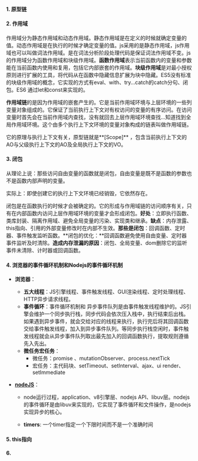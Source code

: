 #### 1. 原型链

#### 2. 作用域

作用域分为静态作用域和动态作用域。静态作用域是在定义的时候就确定变量的值。动态作用域是在执行的时候才确定变量的值。js采用的是静态作用域，js作用域也可以叫做词法作用域。是在词法分析阶段处理代码是保证词法作用域不变。js的作用域分为函数作用域和块级作用域。**函数作用域**表示当前函数内的变量和参数能在当前函数内使用和复用，包括它内部嵌套的作用域。**块级作用域**是对最小授权原则进行扩展的工具，将代码从在函数中隐藏信息扩展为块中隐藏。ES5没有标准的块级作用域的概念，它实现的方式有eval、with、try...catch的catch分句、闭包。ES6 通过let和const来实现的。

**作用域链**的是因为作用域的嵌套产生的。它是当前作用域环境与上层环境的一些列变量对象组成的。它保证了当前执行上下文对有权访问的变量的有序访问。在访问变量时首先会在当前作用域内查找，没有就回去上层作用域环境查找...知道找到全局作用域环境。这个由多个执行上下文环境的变量对象构成的链表叫做作用域链。

它的原理与执行上下文有关，原型链就是**[Scope]** ，包含当前执行上下文的AO与父级执行上下文的AO及全局执行上下文的VO。

#### 3. 闭包

从理论上说：那些访问自由变量的函数就是闭包，自由变量是既不是函数的参数也不是函数内部声明的变量。

实际上：即使创建它的执行上下文环境已经销毁，它依然存在。

闭包是在函数执行的时候才会被确定的。它的形成与作用域链的访问顺序有关，只有在内部函数内访问上层作用域环境的变量才会形成闭包。**好处**：立即执行函数、类库封装、隔离作用域、避免全局变量的污染、实现类和继承。**缺点**：内存泄露、this指向、引用的外部变量修改时在内部不生效。**那些是闭包**：回调函数、定时器、事件触发监听函数。**闭包的优化：**回调函数避免使用自由变量、定时器事件监听及时清除。**造成内存泄漏的原因**：闭包、全局变量、dom删除它的监听事件未清除、计时器或回调函数。

#### 4. 浏览器的事件循环机制和Nodejs的事件循环机制

* **浏览器**：

  * **五大线程**：JS引擎线程、事件触发线程、GUI渲染线程、定时处理线程、HTTP异步请求线程。
  * **事件循环**：事件循环机制和 异步事件队列是由事件触发线程维护的。JS引擎会维护一个同步执行栈，同步代码会依次压入栈中，执行结束后出栈。如果遇到异步事件，就会交给对应的线程来执行，执行完后将其回调函数交给事件触发线程，加入到异步事件队列。等同步执行栈空闲时，事件触发线程就会从异步事件队列取出最先加入的回调函数执行，提取规则遵循先入先出。
  * **微任务宏任务**：
    * 微任务：promise 、mutationObserver、process.nextTick 
    * 宏任务：主代码块、setTimeout、setInterval、ajax、ui render、setImmediate

* [**nodeJS**](https://juejin.im/post/5dd24ecce51d453fb903ff37)：

  * node运行过程，application、v8引擎层、nodejs API、libuv层。nodejs的事件循环是由libuv来实现的，它实现了事件循环和文件操作，是nodejs实现异步的核心。

  * **timers**: 一个timer指定一个下限时间而不是一个准确时间



#### 5. this指向

#### 6. 